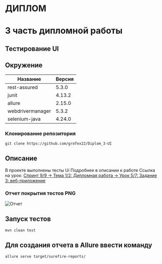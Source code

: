 # ДИПЛОМ
# 3 часть дипломной работы
## Тестирование UI


## Окружение
| Название | Версия  |
|-------|---------|
|rest-assured | 5.3.0   |
|junit | 4.13.2  |
|allure | 2.15.0  |
|webdrivermanager | 5.3.2   |
|selenium-java | 4.24.0  |
 


### Клонирование репозитория

```git clone https://github.com/groTex22/Diplom_3-UI```

## Описание
В проекте выполнены тесты Ui
Подробнее в описании к работе
Ссылка на урок: [Спринт 9/9 → Тема 1/2: Дипломная работа → Урок 5/7: Задание 3: веб-приложение]( https://practicum.yandex.ru/learn/qa-automation-engineer-java/courses/a25b3ff1-fef4-431f-8c36-ed0bc1dfa048/sprints/283960/topics/dbe7c2dd-d034-4fec-8870-e4c9a44e4968/lessons/333d63f5-11ea-4003-98dd-3d614e4463ff/#369f0431-b613-4a5c-92aa-6a0bcabe0c40 )


### Отчет покрытия тестов PNG
![Отчет](https://github.com/groTex22/Diplom_3-UI/blob/develop/src/test/resources/Screenshot_11.png)


## Запуск тестов
```mvn clean test```

## Для создания отчета в Allure ввести команду
```allure serve target/surefire-reports/```

